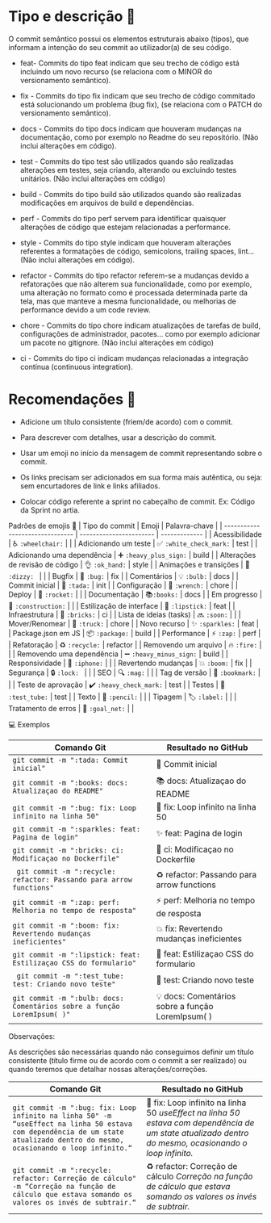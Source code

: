 # Tipo e descrição 🦄

O commit semântico possui os elementos estruturais abaixo (tipos), que informam a intenção do seu commit ao utilizador(a) de seu código.

* feat- Commits do tipo feat indicam que seu trecho de código está incluindo um novo recurso (se relaciona com o MINOR do versionamento semântico).

* fix - Commits do tipo fix indicam que seu trecho de código commitado está solucionando um problema (bug fix), (se relaciona com o PATCH do versionamento semântico).

* docs - Commits do tipo docs indicam que houveram mudanças na documentação, como por exemplo no Readme do seu repositório. (Não inclui alterações em código).

* test - Commits do tipo test são utilizados quando são realizadas alterações em testes, seja criando, alterando ou excluindo testes unitários. (Não inclui alterações em código)

* build - Commits do tipo build são utilizados quando são realizadas modificações em arquivos de build e dependências.

* perf - Commits do tipo perf servem para identificar quaisquer alterações de código que estejam relacionadas a performance.

* style - Commits do tipo style indicam que houveram alterações referentes a formatações de código, semicolons, trailing spaces, lint... (Não inclui alterações em código).

* refactor - Commits do tipo refactor referem-se a mudanças devido a refatorações que não alterem sua funcionalidade, como por exemplo, uma alteração no formato como é processada determinada parte da tela, mas que manteve a mesma funcionalidade, ou melhorias de performance devido a um code review.

* chore - Commits do tipo chore indicam atualizações de tarefas de build, configurações de administrador, pacotes... como por exemplo adicionar um pacote no gitignore. (Não inclui alterações em código)

* ci - Commits do tipo ci indicam mudanças relacionadas a integração contínua (continuous integration).



# Recomendações 🎉

* Adicione um título consistente (friem/de acordo) com o commit.

* Para descrever com detalhes, usar a descrição do commit.

* Usar um emoji no início da mensagem de commit representando sobre o commit.

* Os links precisam ser adicionados em sua forma mais autêntica, ou seja: sem encurtadores de link e links afiliados.

* Colocar código referente a sprint no cabeçalho de commit. Ex: Código da Sprint no artia.


Padrões de emojis 💈
| Tipo do commit                  | Emoji                   | Palavra-chave |
| ------------------------------- | ----------------------- | ------------- |
| Acessibilidade                  | ♿ `:wheelchair:`       |               |
| Adicionando um teste            | ✅ `:white_check_mark:` | test          |
| Adicionando uma dependência     | ➕ `:heavy_plus_sign:`  | build         |
| Alterações de revisão de código | 👌 `:ok_hand:`          | style         |
| Animações e transições          | 💫 `:dizzy: `           |               |
| Bugfix                          | 🐛 `:bug:`              | fix           |
| Comentários                     | 💡 `:bulb:`             | docs          |
| Commit inicial                  | 🎉 `:tada:`             | init          |
| Configuração                    | 🔧 `:wrench:`           | chore         |
| Deploy                          | 🚀 `:rocket:`           |               |
| Documentação                    | 📚`:books:`             | docs          |
| Em progresso                    | 🚧 `:construction:`     |               |
| Estilização de interface        | 💄 `:lipstick:`         | feat          |
| Infraestrutura                  | 🧱 `:bricks:`           | ci            |
| Lista de ideias (tasks)         | 🔜 `:soon:`             |               |
| Mover/Renomear                  | 🚚 `:truck:`            | chore         |
| Novo recurso                    | ✨ `:sparkles:`         | feat          |
| Package.json em JS              | 📦 `:package:`          | build         |
| Performance                     | ⚡ `:zap:`              | perf          |
| Refatoração                     | ♻️ `:recycle:`          | refactor      |
| Removendo um arquivo            | 🔥 `:fire:`             |               |
| Removendo uma dependência       | ➖ `:heavy_minus_sign:` | build         |
| Responsividade                  | 📱 `:iphone:`           |               |
| Revertendo mudanças             | 💥 `:boom:`             | fix           |
| Segurança                       | 🔒️ `:lock: `           |               |
| SEO                             | 🔍️ `:mag:`             |               |
| Tag de versão                   | 🔖 `:bookmark:`         |               |
| Teste de aprovação              | ✔️ `:heavy_check_mark:` | test          |
| Testes                          | 🧪 `:test_tube:`        | test          |
| Texto                           | 📝 `:pencil:`           |               |
| Tipagem                         | 🏷️ `:label:`            |               |
| Tratamento de erros             | 🥅 `:goal_net:`         |               |


💻 Exemplos

| Comando Git                                                             | Resultado no GitHub                               |
| ----------------------------------------------------------------------- | ------------------------------------------------- |
| `git commit -m ":tada: Commit inicial"`                                 | 🎉 Commit inicial                                 |
| `git commit -m ":books: docs: Atualizaçao do README"`                   | 📚 docs: Atualizaçao do README                    |
| `git commit -m ":bug: fix: Loop infinito na linha 50"`                  | 🐛 fix: Loop infinito na linha 50                 |
| `git commit -m ":sparkles: feat: Pagina de login"`                      | ✨ feat: Pagina de login                          |
| `git commit -m ":bricks: ci: Modificaçao no Dockerfile"  `              | 🧱 ci: Modificaçao no Dockerfile                  |
| ` git commit -m ":recycle: refactor: Passando para arrow functions"`    | ♻️ refactor: Passando para arrow functions        |
| `git commit -m ":zap: perf: Melhoria no tempo de resposta"`             | ⚡ perf: Melhoria no tempo de resposta            |
| `git commit -m ":boom: fix: Revertendo mudanças ineficientes"`          | 💥 fix: Revertendo mudanças ineficientes          |
| `git commit -m ":lipstick: feat: Estilizaçao CSS do formulario"`        | 💄 feat: Estilizaçao CSS do formulario            |
| ` git commit -m ":test_tube: test: Criando novo teste"`                 | 🧪 test: Criando novo teste                       |
| `git commit -m ":bulb: docs: Comentários sobre a função LoremIpsum( )"` | 💡 docs: Comentários sobre a função LoremIpsum( ) |



Observações: 

As descrições são necessárias quando não conseguimos definir um título consistente (título firme ou de acordo com o commit a ser realizado) ou quando teremos que detalhar nossas alterações/correções.

| Comando Git                                                                                                                                                                   | Resultado no GitHub                                                                                                                                 |
| ----------------------------------------------------------------------------------------------------------------------------------------------------------------------------- | --------------------------------------------------------------------------------------------------------------------------------------------------- |
| `git commit -m ":bug: fix: Loop infinito na linha 50" -m “useEffect na linha 50 estava com dependência de um state atualizado dentro do mesmo, ocasionando o loop infinito.“` | 🐛 fix: Loop infinito na linha 50 *useEffect na linha 50 estava com dependência de um state atualizado dentro do mesmo, ocasionando o loop infinito.* |
| `git commit -m ":recycle: refactor: Correção de cálculo" -m “Correção na função de cálculo que estava somando os valores os invés de subtrair.“ `                             | ♻️ refactor: Correção de cálculo *Correção na função de cálculo que estava somando os valores os invés de subtrair.*                                 |

